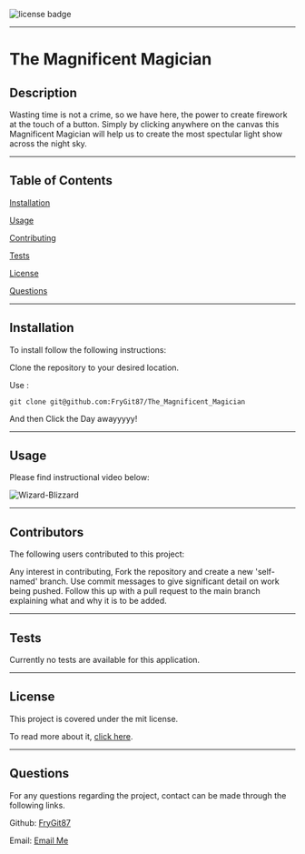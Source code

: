 ![license badge](https://img.shields.io/static/v1?label=license&message=mit&color=Green)

---

# The Magnificent Magician

## Description

Wasting time is not a crime, so we have here, the power to create firework at the touch of a button. Simply by clicking anywhere on the canvas this Magnificent Magician will help us to create the most spectular light show across the night sky.

---

## Table of Contents

[Installation](https://github.com/FryGit87/The_Magnificent_Magician#installation)

[Usage](https://github.com/FryGit87/The_Magnificent_Magician#usage)

[Contributing](https://github.com/FryGit87/The_Magnificent_Magician#contributors)

[Tests](https://github.com/FryGit87/The_Magnificent_Magician#tests)

[License](https://github.com/FryGit87/The_Magnificent_Magician#license)

[Questions](https://github.com/FryGit87/The_Magnificent_Magician#questions)

---

## Installation

To install follow the following instructions:

Clone the repository to your desired location.

Use :

```
git clone git@github.com:FryGit87/The_Magnificent_Magician
```

And then Click the Day awayyyyy!

---

## Usage

Please find instructional video below:

![Wizard-Blizzard](./assets/img/wizz-fizz.gif)

---

## Contributors

The following users contributed to this project:

Any interest in contributing, Fork the repository and create a new 'self-named' branch. Use commit messages to give significant detail on work being pushed. Follow this up with a pull request to the main branch explaining what and why it is to be added.

---

## Tests

Currently no tests are available for this application.

---

## License

This project is covered under the mit license.

To read more about it, [click here](https://choosealicense.com/licenses/mit).

---

## Questions

For any questions regarding the project, contact can be made through the following links.

Github: [FryGit87](https://github.com/FryGit87)

Email: [Email Me](kymreilly.87@gmail.com)
